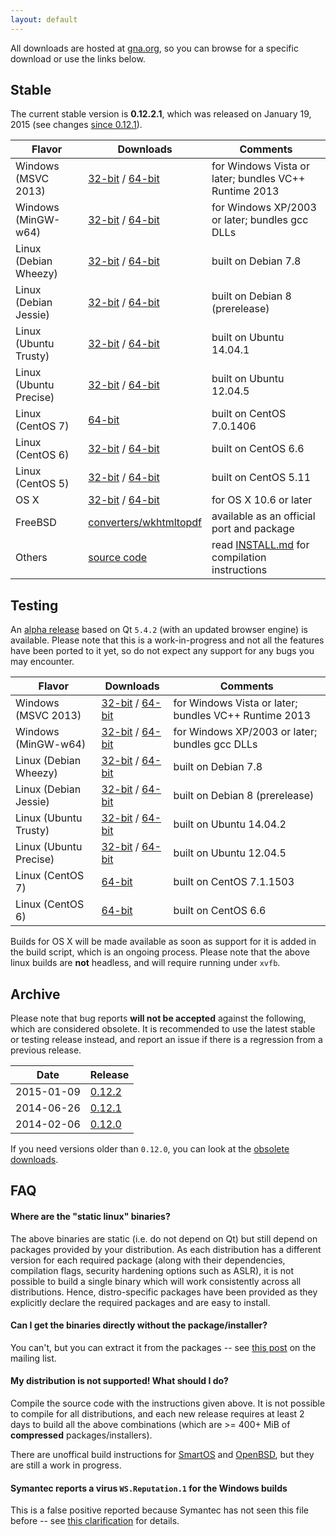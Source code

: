 ```yaml
---
layout: default
---
```


All downloads are hosted at [gna.org](http://download.gna.org/wkhtmltopdf/), so you can browse for a specific download or use the links below.

## Stable

The current stable version is **0.12.2.1**, which was released on January 19, 2015 (see changes [since 0.12.1](https://github.com/wkhtmltopdf/wkhtmltopdf/releases/tag/0.12.2.1)).

Flavor                | Downloads                                                                                                                                                                                                              | Comments
---------             | ---------                                                                                                                                                                                                              | --------
Windows (MSVC 2013)   | [32-bit](http://download.gna.org/wkhtmltopdf/0.12/0.12.2.3/wkhtmltox-0.12.2.3_msvc2013-win32.exe)         /   [64-bit](http://download.gna.org/wkhtmltopdf/0.12/0.12.2.3/wkhtmltox-0.12.2.3_msvc2013-win64.exe)        | for Windows Vista or later; bundles VC++ Runtime 2013
Windows (MinGW-w64)   | [32-bit](http://download.gna.org/wkhtmltopdf/0.12/0.12.2.3/wkhtmltox-0.12.2.3_mingw-w64-cross-win32.exe)  /   [64-bit](http://download.gna.org/wkhtmltopdf/0.12/0.12.2.3/wkhtmltox-0.12.2.3_mingw-w64-cross-win64.exe) | for Windows XP/2003 or later; bundles gcc DLLs
Linux (Debian Wheezy) | [32-bit](http://download.gna.org/wkhtmltopdf/0.12/0.12.2.1/wkhtmltox-0.12.2.1_linux-wheezy-i386.deb)      /   [64-bit](http://download.gna.org/wkhtmltopdf/0.12/0.12.2.1/wkhtmltox-0.12.2.1_linux-wheezy-amd64.deb)    | built on Debian 7.8
Linux (Debian Jessie) | [32-bit](http://download.gna.org/wkhtmltopdf/0.12/0.12.2.1/wkhtmltox-0.12.2.1_linux-jessie-i386.deb)      /   [64-bit](http://download.gna.org/wkhtmltopdf/0.12/0.12.2.1/wkhtmltox-0.12.2.1_linux-jessie-amd64.deb)    | built on Debian 8 (prerelease)
Linux (Ubuntu Trusty) | [32-bit](http://download.gna.org/wkhtmltopdf/0.12/0.12.2.1/wkhtmltox-0.12.2.1_linux-trusty-i386.deb)      /   [64-bit](http://download.gna.org/wkhtmltopdf/0.12/0.12.2.1/wkhtmltox-0.12.2.1_linux-trusty-amd64.deb)    | built on Ubuntu 14.04.1
Linux (Ubuntu Precise)| [32-bit](http://download.gna.org/wkhtmltopdf/0.12/0.12.2.1/wkhtmltox-0.12.2.1_linux-precise-i386.deb)     /   [64-bit](http://download.gna.org/wkhtmltopdf/0.12/0.12.2.1/wkhtmltox-0.12.2.1_linux-precise-amd64.deb)   | built on Ubuntu 12.04.5
Linux (CentOS 7)      | [64-bit](http://download.gna.org/wkhtmltopdf/0.12/0.12.2.1/wkhtmltox-0.12.2.1_linux-centos7-amd64.rpm)                                                                                                                 | built on CentOS 7.0.1406
Linux (CentOS 6)      | [32-bit](http://download.gna.org/wkhtmltopdf/0.12/0.12.2.1/wkhtmltox-0.12.2.1_linux-centos6-i386.rpm)     /   [64-bit](http://download.gna.org/wkhtmltopdf/0.12/0.12.2.1/wkhtmltox-0.12.2.1_linux-centos6-amd64.rpm)   | built on CentOS 6.6
Linux (CentOS 5)      | [32-bit](http://download.gna.org/wkhtmltopdf/0.12/0.12.2.1/wkhtmltox-0.12.2.1_linux-centos5-i386.rpm)     /   [64-bit](http://download.gna.org/wkhtmltopdf/0.12/0.12.2.1/wkhtmltox-0.12.2.1_linux-centos5-amd64.rpm)   | built on CentOS 5.11
OS X                  | [32-bit](http://download.gna.org/wkhtmltopdf/0.12/0.12.2.1/wkhtmltox-0.12.2.1_osx-carbon-i386.pkg)        /   [64-bit](http://download.gna.org/wkhtmltopdf/0.12/0.12.2.1/wkhtmltox-0.12.2.1_osx-cocoa-x86-64.pkg)      | for OS X 10.6 or later
FreeBSD               | [converters/wkhtmltopdf](http://www.freshports.org/converters/wkhtmltopdf)                                                                                                                                             | available as an official port and package
Others                | [source code](http://download.gna.org/wkhtmltopdf/0.12/0.12.2.1/wkhtmltox-0.12.2.1.tar.bz2)                                                                                                                            | read [INSTALL.md](https://github.com/wkhtmltopdf/wkhtmltopdf/blob/0.12.2.1/INSTALL.md#others) for compilation instructions

## Testing

An [alpha release](https://github.com/wkhtmltopdf/wkhtmltopdf/blob/0.13/README.md#013-alpha) based on Qt `5.4.2` (with an updated browser engine) is available. Please note that this is a work-in-progress and not all the features have been ported to it yet, so do not expect any support for any bugs you may encounter.

Flavor                | Downloads                                                                                                                                                                                                                             | Comments
---------             | ---------                                                                                                                                                                                                                             | --------
Windows (MSVC 2013)   | [32-bit](http://downloads.sourceforge.net/wkhtmltopdf/wkhtmltox-0.13.0-alpha-7b36694_msvc2013-win32.exe)         /    [64-bit](http://downloads.sourceforge.net/wkhtmltopdf/wkhtmltox-0.13.0-alpha-7b36694_msvc2013-win64.exe)        | for Windows Vista or later; bundles VC++ Runtime 2013
Windows (MinGW-w64)   | [32-bit](http://downloads.sourceforge.net/wkhtmltopdf/wkhtmltox-0.13.0-alpha-7b36694_mingw-w64-cross-win32.exe)  /    [64-bit](http://downloads.sourceforge.net/wkhtmltopdf/wkhtmltox-0.13.0-alpha-7b36694_mingw-w64-cross-win64.exe) | for Windows XP/2003 or later; bundles gcc DLLs
Linux (Debian Wheezy) | [32-bit](http://downloads.sourceforge.net/wkhtmltopdf/wkhtmltox-0.13.0-alpha-7b36694_linux-wheezy-i386.deb)      /    [64-bit](http://downloads.sourceforge.net/wkhtmltopdf/wkhtmltox-0.13.0-alpha-7b36694_linux-wheezy-amd64.deb)    | built on Debian 7.8
Linux (Debian Jessie) | [32-bit](http://downloads.sourceforge.net/wkhtmltopdf/wkhtmltox-0.13.0-alpha-7b36694_linux-jessie-i386.deb)      /    [64-bit](http://downloads.sourceforge.net/wkhtmltopdf/wkhtmltox-0.13.0-alpha-7b36694_linux-jessie-amd64.deb)    | built on Debian 8 (prerelease)
Linux (Ubuntu Trusty) | [32-bit](http://downloads.sourceforge.net/wkhtmltopdf/wkhtmltox-0.13.0-alpha-7b36694_linux-trusty-i386.deb)      /    [64-bit](http://downloads.sourceforge.net/wkhtmltopdf/wkhtmltox-0.13.0-alpha-7b36694_linux-trusty-amd64.deb)    | built on Ubuntu 14.04.2
Linux (Ubuntu Precise)| [32-bit](http://downloads.sourceforge.net/wkhtmltopdf/wkhtmltox-0.13.0-alpha-7b36694_linux-precise-i386.deb)     /    [64-bit](http://downloads.sourceforge.net/wkhtmltopdf/wkhtmltox-0.13.0-alpha-7b36694_linux-precise-amd64.deb)   | built on Ubuntu 12.04.5
Linux (CentOS 7)      | [64-bit](http://downloads.sourceforge.net/wkhtmltopdf/wkhtmltox-0.13.0-alpha-7b36694_linux-centos7-amd64.rpm)                                                                                                                         | built on CentOS 7.1.1503
Linux (CentOS 6)      | [64-bit](http://downloads.sourceforge.net/wkhtmltopdf/wkhtmltox-0.13.0-alpha-7b36694_linux-centos6-amd64.rpm)                                                                                                                         | built on CentOS 6.6

Builds for OS X will be made available as soon as support for it is added in the build script, which is an ongoing process. Please note that the above linux builds are **not** headless, and will require running under `xvfb`.

## Archive

Please note that bug reports **will not be accepted** against the following, which are considered obsolete. It is recommended to use the latest stable or testing release instead, and report an issue if there is a regression from a previous release.

Date       | Release
----       | -------
2015-01-09 | [0.12.2](http://download.gna.org/wkhtmltopdf/0.12/0.12.2/)
2014-06-26 | [0.12.1](http://download.gna.org/wkhtmltopdf/0.12/0.12.1/)
2014-02-06 | [0.12.0](http://download.gna.org/wkhtmltopdf/0.12/0.12.0/)

If you need versions older than `0.12.0`, you can look at the [obsolete downloads](obsolete-downloads.html).

## FAQ

#### Where are the "static linux" binaries?

The above binaries are static (i.e. do not depend on Qt) but still depend on packages provided by your distribution. As each distribution has a different version for each required package (along with their dependencies, compilation flags, security hardening options such as ASLR), it is not possible to build a single binary which will work consistently across all distributions. Hence, distro-specific packages have been provided as they explicitly declare the required packages and are easy to install.

#### Can I get the binaries directly without the package/installer?

You can't, but you can extract it from the packages -- see [this post](https://groups.google.com/d/msg/wkhtmltopdf-general/5gPvvd9bgRo/wI4RmGA0dIsJ) on the mailing list.

#### My distribution is not supported! What should I do?

Compile the source code with the instructions given above. It is not possible to compile for all distributions, and each new release requires at least 2 days to build all the above combinations (which are >= 400+ MiB of **compressed** packages/installers).

There are unoffical build instructions for [SmartOS](https://github.com/wkhtmltopdf/wkhtmltopdf/issues/1794) and [OpenBSD](https://github.com/wkhtmltopdf/wkhtmltopdf/issues/1991), but they are still a work in progress.

#### Symantec reports a virus `WS.Reputation.1` for the Windows builds

This is a false positive reported because Symantec has not seen this file before -- see [this clarification](http://community.norton.com/forums/clarification-wsreputation1-detection) for details.
